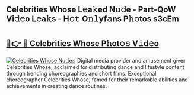 ## Celebrities Whose L𝚎a𝚔ed N𝚞𝚍e - Part-QoW Vi𝚍𝚎o L𝚎a𝚔s - H𝚘𝚝 O𝚗𝚕yf𝚊ns P𝚑𝚘tos s3cEm

# <h2><a href="http://kf8t1f.oniu.top/?m=Celebrities+Whose">🔗👉 🔴 Celebrities Whose P𝚑ot𝚘𝚜 V𝚒d𝚎o</a></h2>

[![Celebrities Whose Nu𝚍e𝚜](https://i.imgur.com/0qMVB7G.gif)](http://kf8t1f.oniu.top/?m=Celebrities+Whose)
Digital media provider and amusement giver Celebrities Whose, acclaimed for distributing dance and lifestyle content through trending choreographies and short films. Exceptional choreographer Celebrities Whose, famed for their remarkable abilities and achievements in creating dance routines.  

